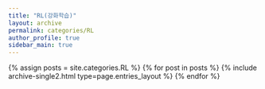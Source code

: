 ```yaml
---
title: "RL(강화학습)"
layout: archive
permalink: categories/RL
author_profile: true
sidebar_main: true
---
```


{% assign posts = site.categories.RL %}
{% for post in posts %} {% include archive-single2.html type=page.entries_layout %} {% endfor %}
